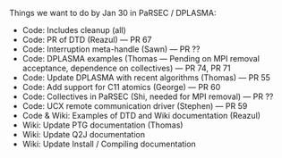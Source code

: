 Things we want to do by Jan 30 in PaRSEC / DPLASMA:

- Code: Includes cleanup (all)
- Code: PR of DTD (Reazul) — PR 67
- Code: Interruption meta-handle (Sawn) — PR ??
- Code: DPLASMA examples (Thomas — Pending on MPI removal acceptance, dependence on collectives) — PR 74, PR 71
- Code: Update DPLASMA with recent algorithms (Thomas) — PR 55
- Code: Add support for C11 atomics (George) — PR 60
- Code: Collectives in PaRSEC (Shi, needed for MPI removal) — PR ??
- Code: UCX remote communication driver (Stephen) — PR 59
- Code & Wiki: Examples of DTD and Wiki documentation (Reazul)
- Wiki: Update PTG documentation (Thomas)
- Wiki: Update Q2J documentation
- Wiki: Update Install / Compiling documentation